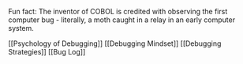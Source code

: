 Fun fact: The inventor of COBOL is credited with observing the first computer bug - literally, a moth caught in a relay in an early computer system.

[[Psychology of Debugging]]
[[Debugging Mindset]]
[[Debugging Strategies]]
[[Bug Log]]